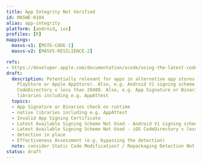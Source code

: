 ```yaml
---
title: App Integrity Not Verified
id: MASWE-0104
alias: app-integrity
platform: [android, ios]
profiles: [R]
mappings:
  masvs-v1: [MSTG-CODE-1]
  masvs-v2: [MASVS-RESILIENCE-2]

refs:
- https://developer.apple.com/documentation/xcode/using-the-latest-code-signature-format
draft:
  description: Potentially relevant for apps in alternative app stores (not Google
    PlayStore or Apple AppStore). Also, e.g. Android V1 signing scheme only or iOS
    CodeDirectory v less than 20400. Also, e.g. App Signature or Binaries, native
    libraries including e.g. AppAttest
  topics:
  - App Signature or Binaries check on runtime
  - native libraries including e.g. AppAttest
  - Invalid App Signing Certificate
  - Latest Available Signing Scheme Not Used - Android V1 signing scheme only
  - Latest Available Signing Scheme Not Used - iOS CodeDirectory v less than 20400
  - detection in place
  - Effectiveness Assessment (e.g. bypassing the detection)
  note: consider Static Code Modification? / Repackaging Detection Not Implemented
status: draft
---
```


